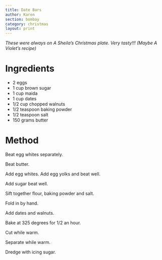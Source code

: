 ```yaml
---
title: Date Bars
author: Karen
section: bombay
category: christmas
layout: print
---
```

_These were always on A Sheila’s Christmas plate. Very tasty!!! (Maybe A Violet’s recipe)_


# Ingredients

* 2 eggs
* 1 cup brown sugar
* 1 cup maida
* 1 cup dates
* 1/2 cup chopped walnuts
* 1/2 teaspoon baking powder
* 1/2 teaspoon salt
* 150 grams butter




# Method

Beat egg whites separately.

Beat butter.

Add egg whites. Add egg yolks and beat well.

Add sugar beat well.

Sift together flour, baking powder and salt.

Fold in by hand.

Add dates and walnuts.

Bake at 325 degrees for 1/2 an hour.

Cut while warm.

Separate while warm.

Dredge with icing sugar.



